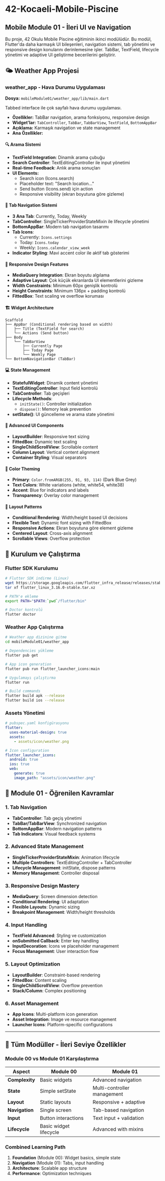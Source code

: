 # 42-Kocaeli-Mobile-Piscine
## Mobile Module 01 - İleri UI ve Navigation

Bu proje, 42 Okulu Mobile Piscine eğitiminin ikinci modülüdür. Bu modül, Flutter'da daha karmaşık UI bileşenleri, navigation sistemi, tab yönetimi ve responsive design konularını derinlemesine işler. TabBar, TextField, lifecycle yönetimi ve adaptive UI geliştirme becerilerini geliştirir.

## 🌤️ Weather App Projesi

### weather_app - Hava Durumu Uygulaması
**Dosya:** `mobileModule01/weather_app/lib/main.dart`

Tabbed interface ile çok sayfalı hava durumu uygulaması.
- **Özellikler:** TabBar navigation, arama fonksiyonu, responsive design
- **Widget'lar:** `TabController`, `TabBar`, `TabBarView`, `TextField`, `BottomAppBar`
- **Açıklama:** Karmaşık navigation ve state management
- **Ana Özellikler:**

#### 🔍 **Arama Sistemi**
- **TextField Integration**: Dinamik arama çubuğu
- **Search Controller**: TextEditingController ile input yönetimi
- **Real-time Feedback**: Anlık arama sonuçları
- **UI Elements:**
  - Search icon (Icons.search) 
  - Placeholder text: "Search location..."
  - Send button (Icons.send) için action
  - Responsive visibility (ekran boyutuna göre gizleme)

#### 📱 **Tab Navigation Sistemi**
- **3 Ana Tab**: Currently, Today, Weekly
- **TabController**: SingleTickerProviderStateMixin ile lifecycle yönetimi
- **BottomAppBar**: Modern tab navigation tasarımı
- **Tab Icons**:
  - Currently: `Icons.settings`
  - Today: `Icons.today` 
  - Weekly: `Icons.calendar_view_week`
- **Indicator Styling**: Mavi accent color ile aktif tab gösterimi

#### 🎨 **Responsive Design Features**
- **MediaQuery Integration**: Ekran boyutu algılama
- **Adaptive Layout**: Çok küçük ekranlarda UI elementlerini gizleme
- **Width Constraints**: Minimum 60px genişlik kontrolü
- **Height Constraints**: Minimum 136px + padding kontrolü
- **FittedBox**: Text scaling ve overflow koruması

#### 🏗️ **Widget Architecture**
```
Scaffold
├── AppBar (Conditional rendering based on width)
│   ├── Title (TextField for search)
│   └── Actions (Send button)
├── Body
│   └── TabBarView
│       ├── Currently Page
│       ├── Today Page  
│       └── Weekly Page
└── BottomNavigationBar (TabBar)
```

#### 💻 **State Management**
- **StatefulWidget**: Dinamik content yönetimi
- **TextEditingController**: Input field kontrolü
- **TabController**: Tab geçişleri
- **Lifecycle Methods**:
  - `initState()`: Controller initialization
  - `dispose()`: Memory leak prevention
- **setState()**: UI güncelleme ve arama state yönetimi

#### 🎪 **Advanced UI Components**
- **LayoutBuilder**: Responsive text sizing
- **FittedBox**: Dynamic text scaling
- **SingleChildScrollView**: Scrollable content
- **Column Layout**: Vertical content alignment
- **Container Styling**: Visual separators

#### 🌈 **Color Theming**
- **Primary**: `Color.fromARGB(255, 91, 93, 114)` (Dark Blue Grey)
- **Text Colors**: White variations (white, white54, white38)
- **Accent**: Blue for indicators and labels
- **Transparency**: Overlay color management

#### 📐 **Layout Patterns**
- **Conditional Rendering**: Width/height based UI decisions
- **Flexible Text**: Dynamic font sizing with FittedBox
- **Responsive Actions**: Ekran boyutuna göre element gizleme
- **Centered Layout**: Cross-axis alignment
- **Scrollable Views**: Overflow protection

## 🔧 Kurulum ve Çalıştırma

### Flutter SDK Kurulumu
```bash
# Flutter SDK indirme (Linux)
wget https://storage.googleapis.com/flutter_infra_release/releases/stable/linux/flutter_linux_3.16.0-stable.tar.xz
tar xf flutter_linux_3.16.0-stable.tar.xz

# PATH'e ekleme
export PATH="$PATH:`pwd`/flutter/bin"

# Doctor kontrolü
flutter doctor
```

### Weather App Çalıştırma
```bash
# Weather app dizinine gitme
cd mobileModule01/weather_app

# Dependencies yükleme
flutter pub get

# App icon generation
flutter pub run flutter_launcher_icons:main

# Uygulamayı çalıştırma
flutter run

# Build commands
flutter build apk --release
flutter build ios --release
```

### Assets Yönetimi
```yaml
# pubspec.yaml konfigürasyonu
flutter:
  uses-material-design: true
  assets:
    - assets/icon/weather.png

# Icon configuration
flutter_launcher_icons:
  android: true
  ios: true
  web:
    generate: true
    image_path: "assets/icon/weather.png"
```

## 🎯 Module 01 - Öğrenilen Kavramlar

### 1. **Tab Navigation**
   - **TabController**: Tab geçiş yönetimi
   - **TabBar/TabBarView**: Synchronized navigation
   - **BottomAppBar**: Modern navigation patterns
   - **Tab Indicators**: Visual feedback systems

### 2. **Advanced State Management**
   - **SingleTickerProviderStateMixin**: Animation lifecycle
   - **Multiple Controllers**: TextEditingController + TabController
   - **Lifecycle Management**: initState, dispose patterns
   - **Memory Management**: Controller disposal

### 3. **Responsive Design Mastery**
   - **MediaQuery**: Screen dimension detection
   - **Conditional Rendering**: UI adaptation
   - **Flexible Layouts**: Dynamic sizing
   - **Breakpoint Management**: Width/height thresholds

### 4. **Input Handling**
   - **TextField Advanced**: Styling ve customization
   - **onSubmitted Callback**: Enter key handling
   - **InputDecoration**: Icons ve placeholder management
   - **Focus Management**: User interaction flow

### 5. **Layout Optimization**
   - **LayoutBuilder**: Constraint-based rendering
   - **FittedBox**: Content scaling
   - **SingleChildScrollView**: Overflow prevention
   - **Stack/Column**: Complex positioning

### 6. **Asset Management**
   - **App Icons**: Multi-platform icon generation
   - **Asset Integration**: Image ve resource management
   - **Launcher Icons**: Platform-specific configurations

---

## 🚀 Tüm Modüller - İleri Seviye Özellikler

### Module 00 vs Module 01 Karşılaştırma

| Aspect | Module 00 | Module 01 |
|--------|-----------|-----------|
| **Complexity** | Basic widgets | Advanced navigation |
| **State** | Simple setState | Multi-controller management |
| **Layout** | Static layouts | Responsive + adaptive |
| **Navigation** | Single screen | Tab-based navigation |
| **Input** | Button interactions | Text input + validation |
| **Lifecycle** | Basic widget lifecycle | Advanced with mixins |

### Combined Learning Path
1. **Foundation** (Module 00): Widget basics, simple state
2. **Navigation** (Module 01): Tabs, input handling
3. **Architecture**: Scalable app structure
4. **Performance**: Optimization techniques
